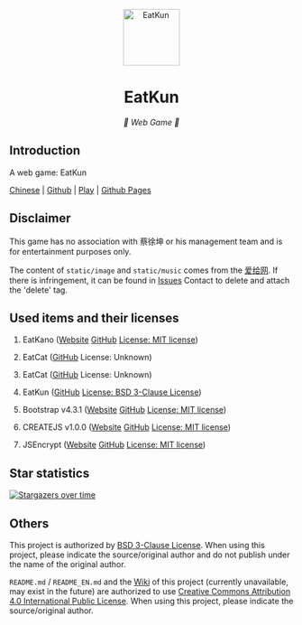 <p align="center">
  <a href="https://chicxk.pages.dev/gai1/"><img src="favicon.ico" width="100" height="100" alt="EatKun"></a>
</p>
<div align="center">

# EatKun

_🦌 Web Game 🥛_

</div>


## Introduction

A web game: EatKun

[Chinese](README.md)
|
[Github](https://github.com/fgfobdpqjs)
|
[Play](https://chicxk.pages.dev/gai1/)
|
[Github Pages](https://fgfobdpqjs.github.io/EatKunGai1/)

## Disclaimer

This game has no association with 蔡徐坤 or his management team and is for entertainment purposes only.

The content of `static/image` and `static/music` comes from the [爱给网](https://www.aigei.com/s?q=%E8%94%A1%E5%BE%90%E5%9D%A4&type=sound). If there is infringement, it can be found in [Issues](https://github.com/fgfobdpqjs/EatKunGai1/issues) Contact to delete and attach the 'delete' tag.

## Used items and their licenses

1. EatKano ([Website](https://xingye.me/game/eatkano) [GitHub](https://github.com/arcxingye/EatKano) [License: MIT license](https://raw.githubusercontent.com/arcxingye/EatKano/refs/heads/main/LICENSE))

2. EatCat ([GitHub](https://github.com/122440367/eatcat) License: Unknown)

3. EatCat ([GitHub](https://github.com/Webpage-gh/eatcat) License: Unknown)

4. EatKun ([GitHub](https://github.com/fgfobdpqjs/EatKun) [License: BSD 3-Clause License](https://raw.githubusercontent.com/fgfobdpqjs/EatKun/refs/heads/main/LICENSE))

5. Bootstrap v4.3.1 ([Website](https://getbootstrap.com/) [GitHub](https://github.com/twbs/bootstrap/releases/v4.3.1) [License: MIT license](https://raw.githubusercontent.com/twbs/bootstrap/refs/heads/main/LICENSE))

6. CREATEJS v1.0.0 ([Website](http://createjs.com/) [GitHub](https://github.com/CreateJS/CreateJS) [License: MIT license](https://raw.githubusercontent.com/CreateJS/CreateJS/refs/heads/master/LICENSE))

7. JSEncrypt ([Website](https://travistidwell.com/jsencrypt) [GitHub](https://github.com/travist/jsencrypt) [License: MIT license](https://raw.githubusercontent.com/travist/jsencrypt/refs/heads/master/LICENSE.txt))

## Star statistics

[![Stargazers over time](https://starchart.cc/fgfobdpqjs/EatKunGai1.svg?variant=adaptive)](https://starchart.cc/fgfobdpqjs/EatKunGai1)

## Others

This project is authorized by [BSD 3-Clause License](https://raw.githubusercontent.com/fgfobdpqjs/EatKunGai1/refs/heads/main/LICENSE-code). When using this project, please indicate the source/original author and do not publish under the name of the original author.

`README.md` / `README_EN.md` and the [Wiki](https://github.com/fgfobdpqjs/EatKunGai1/wiki) of this project (currently unavailable, may exist in the future) are authorized to use [Creative Commons Attribution 4.0 International Public License](https://raw.githubusercontent.com/fgfobdpqjs/EatKunGai1/refs/heads/main/LICENSE-text). When using this project, please indicate the source/original author.